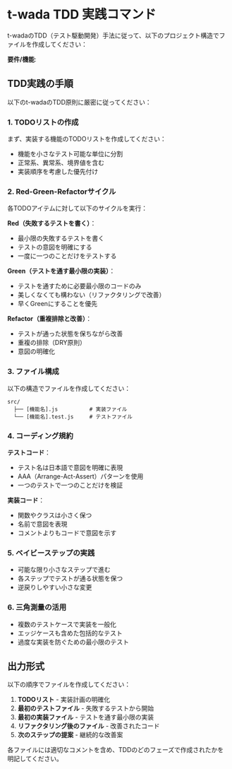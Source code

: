 # t-wada TDD 実践コマンド

t-wadaのTDD（テスト駆動開発）手法に従って、以下のプロジェクト構造でファイルを作成してください：

**要件/機能**:

## TDD実践の手順

以下のt-wadaのTDD原則に厳密に従ってください：

### 1. TODOリストの作成

まず、実装する機能のTODOリストを作成してください：

- 機能を小さなテスト可能な単位に分割
- 正常系、異常系、境界値を含む
- 実装順序を考慮した優先付け

### 2. Red-Green-Refactorサイクル

各TODOアイテムに対して以下のサイクルを実行：

**Red（失敗するテストを書く）**：

- 最小限の失敗するテストを書く
- テストの意図を明確にする
- 一度に一つのことだけをテストする

**Green（テストを通す最小限の実装）**：

- テストを通すために必要最小限のコードのみ
- 美しくなくても構わない（リファクタリングで改善）
- 早くGreenにすることを優先

**Refactor（重複排除と改善）**：

- テストが通った状態を保ちながら改善
- 重複の排除（DRY原則）
- 意図の明確化

### 3. ファイル構成

以下の構造でファイルを作成してください：

```
src/
  ├── [機能名].js          # 実装ファイル
  └── [機能名].test.js     # テストファイル
```

### 4. コーディング規約

**テストコード**：

- テスト名は日本語で意図を明確に表現
- AAA（Arrange-Act-Assert）パターンを使用
- 一つのテストで一つのことだけを検証

**実装コード**：

- 関数やクラスは小さく保つ
- 名前で意図を表現
- コメントよりもコードで意図を示す

### 5. ベイビーステップの実践

- 可能な限り小さなステップで進む
- 各ステップでテストが通る状態を保つ
- 逆戻りしやすい小さな変更

### 6. 三角測量の活用

- 複数のテストケースで実装を一般化
- エッジケースも含めた包括的なテスト
- 過度な実装を防ぐための最小限のテスト

## 出力形式

以下の順序でファイルを作成してください：

1. **TODOリスト** - 実装計画の明確化
2. **最初のテストファイル** - 失敗するテストから開始
3. **最初の実装ファイル** - テストを通す最小限の実装
4. **リファクタリング後のファイル** - 改善されたコード
5. **次のステップの提案** - 継続的な改善案

各ファイルには適切なコメントを含め、TDDのどのフェーズで作成されたかを明記してください。
